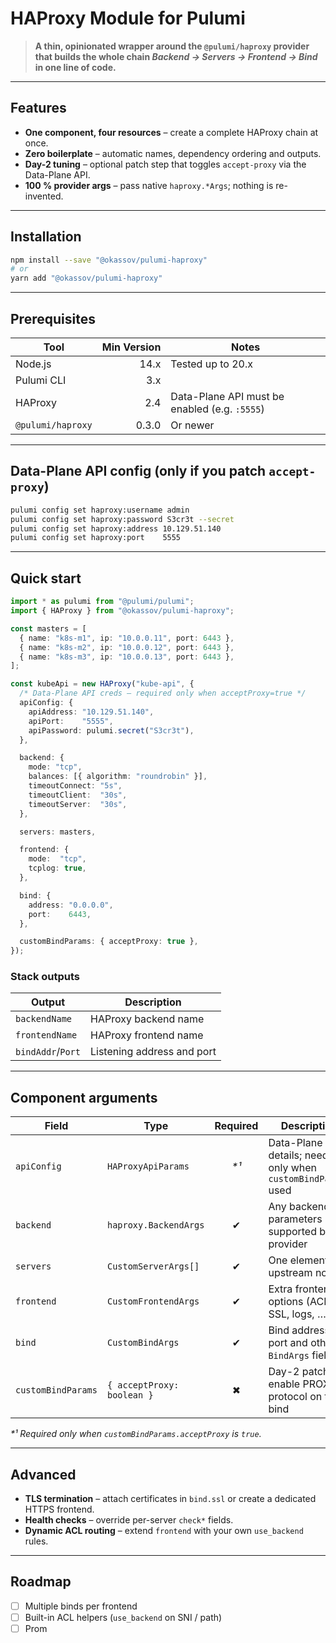 # HAProxy Module for Pulumi

> **A thin, opinionated wrapper around the `@pulumi/haproxy` provider that builds the whole chain _Backend → Servers → Frontend → Bind_ in one line of code.**

---

## Features

* **One component, four resources** – create a complete HAProxy chain at once.  
* **Zero boilerplate** – automatic names, dependency ordering and outputs.  
* **Day-2 tuning** – optional patch step that toggles `accept-proxy` via the Data-Plane API.  
* **100 % provider args** – pass native `haproxy.*Args`; nothing is re-invented.

---

## Installation

```bash
npm install --save "@okassov/pulumi-haproxy"
# or
yarn add "@okassov/pulumi-haproxy"
```

---

## Prerequisites

| Tool              | Min&nbsp;Version | Notes                                                    |
|-------------------|-----------------:|----------------------------------------------------------|
| Node.js           | 14.x             | Tested up to 20.x                                        |
| Pulumi CLI        | 3.x              |                                                          |
| HAProxy           | 2.4              | Data-Plane API must be enabled (e.g. `:5555`)            |
| `@pulumi/haproxy` | 0.3.0            | Or newer                                                 |

---

## Data-Plane API config (only if you patch `accept-proxy`)

```bash
pulumi config set haproxy:username admin
pulumi config set haproxy:password S3cr3t --secret
pulumi config set haproxy:address 10.129.51.140
pulumi config set haproxy:port    5555
```

---

## Quick start

```ts
import * as pulumi from "@pulumi/pulumi";
import { HAProxy } from "@okassov/pulumi-haproxy";

const masters = [
  { name: "k8s-m1", ip: "10.0.0.11", port: 6443 },
  { name: "k8s-m2", ip: "10.0.0.12", port: 6443 },
  { name: "k8s-m3", ip: "10.0.0.13", port: 6443 },
];

const kubeApi = new HAProxy("kube-api", {
  /* Data-Plane API creds — required only when acceptProxy=true */
  apiConfig: {
    apiAddress: "10.129.51.140",
    apiPort:    "5555",
    apiPassword: pulumi.secret("S3cr3t"),
  },

  backend: {
    mode: "tcp",
    balances: [{ algorithm: "roundrobin" }],
    timeoutConnect: "5s",
    timeoutClient:  "30s",
    timeoutServer:  "30s",
  },

  servers: masters,

  frontend: {
    mode:  "tcp",
    tcplog: true,
  },

  bind: {
    address: "0.0.0.0",
    port:    6443,
  },

  customBindParams: { acceptProxy: true },
});
```

### Stack outputs

| Output            | Description                      |
|-------------------|----------------------------------|
| `backendName`     | HAProxy backend name             |
| `frontendName`    | HAProxy frontend name            |
| `bindAddr`/`Port` | Listening address and port       |

---

## Component arguments

| Field              | Type                         | Required | Description                                                         |
|--------------------|------------------------------|:--------:|---------------------------------------------------------------------|
| `apiConfig`        | `HAProxyApiParams`           | *\*¹*   | Data-Plane API details; needed only when `customBindParams` used    |
| `backend`          | `haproxy.BackendArgs`        | ✔        | Any backend parameters supported by the provider                    |
| `servers`          | `CustomServerArgs[]`         | ✔        | One element per upstream node                                       |
| `frontend`         | `CustomFrontendArgs`         | ✔        | Extra frontend options (ACLs, SSL, logs, …)                         |
| `bind`             | `CustomBindArgs`             | ✔        | Bind address, port and other `BindArgs` fields                      |
| `customBindParams` | `{ acceptProxy: boolean }`   | ✖        | Day-2 patch to enable PROXY protocol on the bind                    |

*\*¹ Required only when `customBindParams.acceptProxy` is `true`.*

---

## Advanced

* **TLS termination** – attach certificates in `bind.ssl` or create a dedicated HTTPS frontend.  
* **Health checks** – override per-server `check*` fields.  
* **Dynamic ACL routing** – extend `frontend` with your own `use_backend` rules.

---

## Roadmap

- [ ] Multiple binds per frontend  
- [ ] Built-in ACL helpers (`use_backend` on SNI / path)  
- [ ] Prom
